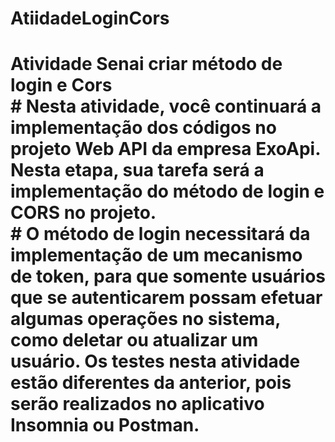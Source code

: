 # AtiidadeLoginCors
<h1>Atividade Senai criar método de login e Cors <br>
# Nesta atividade, você continuará a implementação dos códigos
no projeto Web API da empresa ExoApi. Nesta etapa, sua
tarefa será a implementação do método de login e CORS no
projeto.<br>
# O método de login necessitará da implementação de um
mecanismo de token, para que somente usuários que se
autenticarem possam efetuar algumas operações no sistema,
como deletar ou atualizar um usuário.
Os testes nesta atividade estão diferentes da anterior, pois
serão realizados no aplicativo Insomnia ou Postman.

